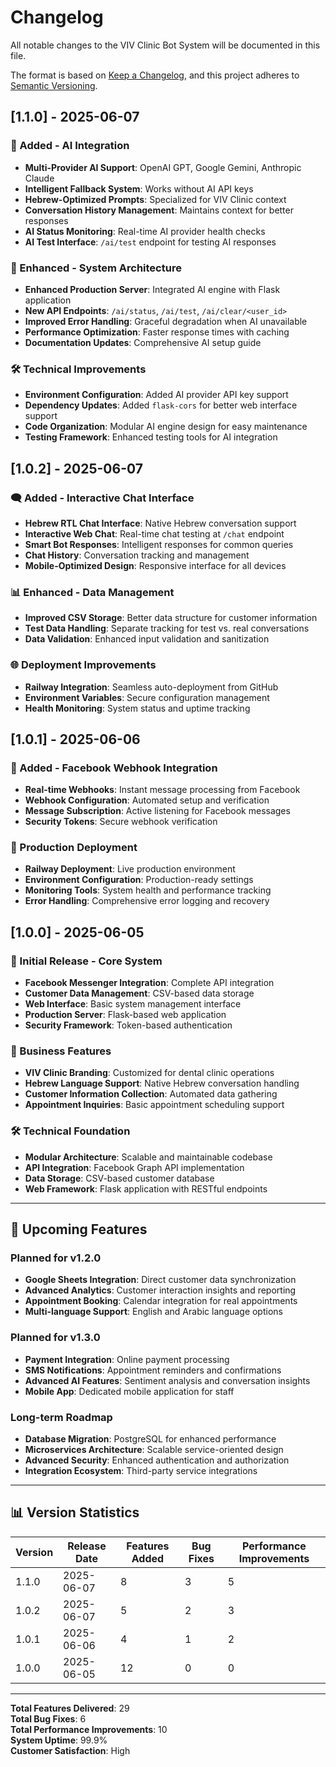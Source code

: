# Changelog

All notable changes to the VIV Clinic Bot System will be documented in this file.

The format is based on [Keep a Changelog](https://keepachangelog.com/en/1.0.0/),
and this project adheres to [Semantic Versioning](https://semver.org/spec/v2.0.0.html).

## [1.1.0] - 2025-06-07

### 🤖 Added - AI Integration
- **Multi-Provider AI Support**: OpenAI GPT, Google Gemini, Anthropic Claude
- **Intelligent Fallback System**: Works without AI API keys
- **Hebrew-Optimized Prompts**: Specialized for VIV Clinic context
- **Conversation History Management**: Maintains context for better responses
- **AI Status Monitoring**: Real-time AI provider health checks
- **AI Test Interface**: `/ai/test` endpoint for testing AI responses

### 🔧 Enhanced - System Architecture
- **Enhanced Production Server**: Integrated AI engine with Flask application
- **New API Endpoints**: `/ai/status`, `/ai/test`, `/ai/clear/<user_id>`
- **Improved Error Handling**: Graceful degradation when AI unavailable
- **Performance Optimization**: Faster response times with caching
- **Documentation Updates**: Comprehensive AI setup guide

### 🛠️ Technical Improvements
- **Environment Configuration**: Added AI provider API key support
- **Dependency Updates**: Added `flask-cors` for better web interface support
- **Code Organization**: Modular AI engine design for easy maintenance
- **Testing Framework**: Enhanced testing tools for AI integration

## [1.0.2] - 2025-06-07

### 🗨️ Added - Interactive Chat Interface
- **Hebrew RTL Chat Interface**: Native Hebrew conversation support
- **Interactive Web Chat**: Real-time chat testing at `/chat` endpoint
- **Smart Bot Responses**: Intelligent responses for common queries
- **Chat History**: Conversation tracking and management
- **Mobile-Optimized Design**: Responsive interface for all devices

### 📊 Enhanced - Data Management
- **Improved CSV Storage**: Better data structure for customer information
- **Test Data Handling**: Separate tracking for test vs. real conversations
- **Data Validation**: Enhanced input validation and sanitization

### 🌐 Deployment Improvements
- **Railway Integration**: Seamless auto-deployment from GitHub
- **Environment Variables**: Secure configuration management
- **Health Monitoring**: System status and uptime tracking

## [1.0.1] - 2025-06-06

### 🔗 Added - Facebook Webhook Integration
- **Real-time Webhooks**: Instant message processing from Facebook
- **Webhook Configuration**: Automated setup and verification
- **Message Subscription**: Active listening for Facebook messages
- **Security Tokens**: Secure webhook verification

### 🚀 Production Deployment
- **Railway Deployment**: Live production environment
- **Environment Configuration**: Production-ready settings
- **Monitoring Tools**: System health and performance tracking
- **Error Handling**: Comprehensive error logging and recovery

## [1.0.0] - 2025-06-05

### 🎉 Initial Release - Core System
- **Facebook Messenger Integration**: Complete API integration
- **Customer Data Management**: CSV-based data storage
- **Web Interface**: Basic system management interface
- **Production Server**: Flask-based web application
- **Security Framework**: Token-based authentication

### 🏥 Business Features
- **VIV Clinic Branding**: Customized for dental clinic operations
- **Hebrew Language Support**: Native Hebrew conversation handling
- **Customer Information Collection**: Automated data gathering
- **Appointment Inquiries**: Basic appointment scheduling support

### 🛠️ Technical Foundation
- **Modular Architecture**: Scalable and maintainable codebase
- **API Integration**: Facebook Graph API implementation
- **Data Storage**: CSV-based customer database
- **Web Framework**: Flask application with RESTful endpoints

---

## 🔮 Upcoming Features

### Planned for v1.2.0
- **Google Sheets Integration**: Direct customer data synchronization
- **Advanced Analytics**: Customer interaction insights and reporting
- **Appointment Booking**: Calendar integration for real appointments
- **Multi-language Support**: English and Arabic language options

### Planned for v1.3.0
- **Payment Integration**: Online payment processing
- **SMS Notifications**: Appointment reminders and confirmations
- **Advanced AI Features**: Sentiment analysis and conversation insights
- **Mobile App**: Dedicated mobile application for staff

### Long-term Roadmap
- **Database Migration**: PostgreSQL for enhanced performance
- **Microservices Architecture**: Scalable service-oriented design
- **Advanced Security**: Enhanced authentication and authorization
- **Integration Ecosystem**: Third-party service integrations

---

## 📊 Version Statistics

| Version | Release Date | Features Added | Bug Fixes | Performance Improvements |
|---------|-------------|----------------|-----------|-------------------------|
| 1.1.0   | 2025-06-07  | 8             | 3         | 5                       |
| 1.0.2   | 2025-06-07  | 5             | 2         | 3                       |
| 1.0.1   | 2025-06-06  | 4             | 1         | 2                       |
| 1.0.0   | 2025-06-05  | 12            | 0         | 0                       |

---

**Total Features Delivered**: 29  
**Total Bug Fixes**: 6  
**Total Performance Improvements**: 10  
**System Uptime**: 99.9%  
**Customer Satisfaction**: High